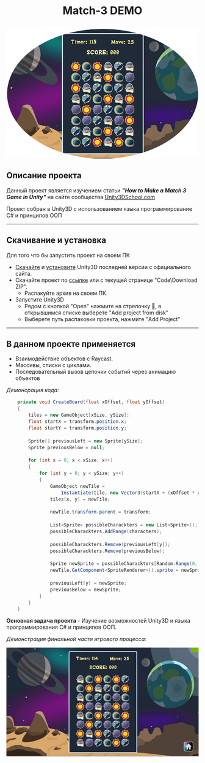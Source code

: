 # <p align="center"> Match-3 DEMO</p>

<div align="Center">
    <img src = https://github.com/iFEL1x/iFEL1x/blob/main/Resources/Screenshots/Screen(Match-3)(0).png width="600">
</div>


## Описание проекта

Данный проект является изучением статьи 
***"How to Make a Match 3 Game in Unity"*** на сайте сообщества [Unity3DSchool.com](https://www.raywenderlich.com/)

Проект собран в Unity3D с использованием языка программирование C# и принципов ООП

___
## Скачивание и установка
Для того что бы запустить проект на своем ПК

* [Скачайте](https://unity3d.com/ru/get-unity/download) и [установите](https://docs.unity3d.com/2018.2/Documentation/Manual/InstallingUnity.html) Unity3D последней версии с официального сайта.
* Скачайте проект по [ссылке](https://github.com/iFEL1x/Platformer2D_Android_Demo_Level/archive/refs/heads/main.zip) или с текущей странице "Code\Download ZIP".
    + Распакуйте архив на своем ПК.
* Запустите Unity3D
    + Рядом с кнопкой "Open" нажмите на стрелочку :arrow_down_small:, в открывшимся списке выберете "Add project from disk"
    + Выберете путь распаковки проекта, нажмите "Add Project"

___
## В данном проекте применяется
* Взаимодействие объектов с Raycast.
* Массивы, списки с циклами.
* Последовательный вызов цепочки событий через анимацию объектов

*Демонсрация кода:*

```C#
    private void CreateBoard(float xOffset, float yOffset)
    {
        tiles = new GameObject[xSize, ySize];  
        float startX = transform.position.x;
        float startY = transform.position.y;

        Sprite[] previousLeft = new Sprite[ySize];
        Sprite previousBelow = null;

        for (int x = 0; x < xSize; x++)
        {
            for (int y = 0; y < ySize; y++)
            {
                GameObject newTile = 
                    Instantiate(tile, new Vector3(startX + (xOffset * x), startY + (yOffset * y), 0), tile.transform.rotation);
                tiles[x, y] = newTile; 

                newTile.transform.parent = transform;

                List<Sprite> possibleCharackters = new List<Sprite>(); //Создаем новый лист
                possibleCharackters.AddRange(characters);

                possibleCharackters.Remove(previousLeft[y]);
                possibleCharackters.Remove(previousBelow);

                Sprite newSprite = possibleCharackters[Random.Range(0, possibleCharackters.Count)];
                newTile.GetComponent<SpriteRenderer>().sprite = newSprite;

                previousLeft[y] = newSprite;
                previousBelow = newSprite;
            }
        }
    }
```

**Основная задача проекта** - Изучение возможностей Unity3D и языка программирования С# и принципов ООП.

*Демонстрация финальной части игрового процесса:*

![Mathch-3](https://github.com/iFEL1x/iFEL1x/blob/main/Resources/Image/Gif/mp4%20to%20GIH(Mathch-3).gif)
